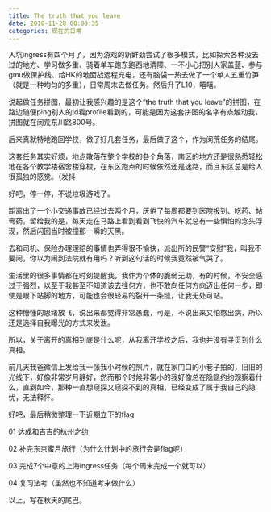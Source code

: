 ```yaml
---
title: The truth that you leave
date: 2018-11-28 00:00:35
categories: 现在的日常
---
```


入坑ingress有四个月了，因为游戏的新鲜劲尝试了很多模式，比如探索各种没去过的地方、学习做多重、骑着单车跑东跑西地清障、一不小心把别人家盖蓝、参与gmu做保护线、给HK的地面战远程充电，还有脑袋一热去做了一个单人五重竹笋（就是一种均匀的多重），日常周末去做任务。然后升了L10，嘻嘻。



说起做任务拼图，最初让我感兴趣的是这个“the truth that you leave”的拼图，在路边随便ping别人的id看profile看到的，可能是因为这套拼图的名字有点触动我，拼图就在闵荒东川路800号。

后来真就特地跑回学校，做了好几套任务，最后做了这个，作为闵荒任务的结尾。

这套任务其实好烦，地点散落在整个学校的各个角落，南区的地方还是很熟悉轻松地在各个教学楼宿舍楼穿梭，在东区跑点的时候依然还是迷路，而且东区总是给人很孤独的感觉。（发抖



好吧，停一停，不说垃圾游戏了。



距离出了一个小交通事故已经过去两个月，厌倦了每周都要到医院报到、吃药、帖膏药，留给我的是，每天走在马路上看到看到飞快的汽车就总有一些惧怕的念头浮现，然后闪回当时被撞那一瞬的天黑。

去和司机、保险办理理赔的事情也弄得很不愉快，派出所的民警“安慰”我，叫我不要闹，你以为闹到法院就有用吗？听到这句话的时候我竟然被气哭了。

生活里的很多事情都在时刻提醒我，我作为个体的脆弱无助，有的时候，不安全感过于强烈，以至于我甚至不知道该去往何方，也不敢向任何方向迈出任何一步，即使是眼下站脚的地方，可能也会很轻易的裂开一条缝，让我无处可站。

这种懵懂的思绪放飞，说出来都觉得非常愚蠢，可是，不说出来又怕憋出病，所以还是选择自我曝光的方式来发泄。

所以，关于离开的真相到底是什么呢，从我离开学校之后，我也并没有寻觅到什么真相。

前几天我爸微信上发给我一张我小时候的照片，就在家门口的小巷子拍的，旧旧的光线下，好像非常岁月静好，然而那个时候非常小的我好像总在隐隐约约观察着什么，直到如今，那种一直想窥探又窥探不到的真相，已经变成了属于我自己的隐忧，无法释怀。

好吧，最后稍微整理一下近期立下的flag

01 达成和吉吉的杭州之约

02 补完东京蜜月旅行（为什么计划中的旅行会是flag呢）

03 完成7个中意的上海ingress任务（每个周末完成一个就可以）

04 复习法考（虽然也不知道考来做什么）



以上，写在秋天的尾巴。